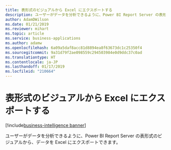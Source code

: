 ```yaml
---
title: 表形式のビジュアルから Excel にエクスポートする
description: ユーザーがデータを分析できるように、Power BI Report Server の表形式のビジュアルから、データを Excel にエクスポートできます。
author: AdamDWilson
ms.date: 01/21/2019
ms.reviewer: mihart
ms.topic: article
ms.service: business-applications
ms.author: adamw
ms.openlocfilehash: 6a09a5daf8acc81d8894ea8f63673dc1c25350f4
ms.sourcegitcommit: 9a31d79f2ae098559c294503984e0d9ddc37c0ad
ms.translationtype: HT
ms.contentlocale: ja-JP
ms.lasthandoff: 01/17/2019
ms.locfileid: "210664"
---
```

#  <a name="export-to-excel-from-tabular-visuals"></a>表形式のビジュアルから Excel にエクスポートする
[!include[business-intelligence banner](../../includes/business-intelligence.md)]





ユーザーがデータを分析できるように、Power BI Report Server の表形式のビジュアルから、データを Excel にエクスポートできます。
